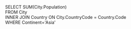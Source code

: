 SELECT SUM(City.Population) <br/> 
FROM City <br/>
            INNER JOIN Country ON City.CountryCode = Country.Code <br/>
WHERE Continent='Asia'